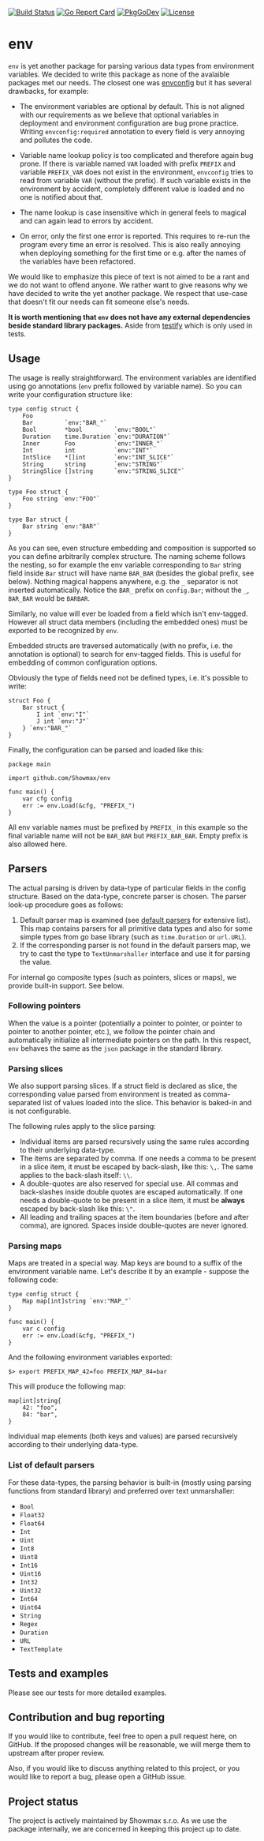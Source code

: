 [![Build Status](https://travis-ci.org/Showmax/env.svg?branch=master)](https://travis-ci.org/Showmax/env)
[![Go Report Card](https://goreportcard.com/badge/github.com/Showmax/env)](https://goreportcard.com/report/github.com/Showmax/env)
[![PkgGoDev](https://pkg.go.dev/badge/github.com/Showmax/env)](https://pkg.go.dev/github.com/Showmax/env)
[![License](https://img.shields.io/badge/License-Apache%202.0-blue.svg)](https://opensource.org/licenses/Apache-2.0)

# env
`env` is yet another package for parsing various data types from environment
variables. We decided to write this package as none of the avalaible
packages met our needs. The closest one was
[envconfig](https://github.com/kelseyhightower/envconfig) but it has several
drawbacks, for example:

* The environment variables are optional by default. This is not aligned
  with our requirements as we believe that optional variables in deployment
  and environment configuration are bug prone practice. Writing
  `envconfig:required` annotation to every field is very annoying and
  pollutes the code.

* Variable name lookup policy is too complicated and therefore again bug prone.
  If there is variable named `VAR` loaded with prefix `PREFIX` and variable
  `PREFIX_VAR` does not exist in the environment, `envconfig` tries to read
  from variable `VAR` (without the prefix). If such variable exists in the
  environment by accident, completely different value is loaded and no one
  is notified about that.

* The name lookup is case insensitive which in general feels to magical and
  can again lead to errors by accident.

* On error, only the first one error is reported. This requires to re-run
  the program every time an error is resolved. This is also really annoying
  when deploying something for the first time or e.g. after the names of the
  variables have been refactored.

We would like to emphasize this piece of text is not aimed to be a rant and
we do not want to offend anyone. We rather want to give reasons why we have
decided to write the yet another package. We respect that use-case that
doesn't fit our needs can fit someone else's needs.

**It is worth mentioning that `env` does not have any external dependencies
beside standard library packages.** Aside from
[testify](https://github.com/stretchr/testify) which is only used in tests.

## Usage

The usage is really straightforward. The environment variables are
identified using go annotations (`env` prefix followed by variable name). So
you can write your configuration structure like:

```
type config struct {
	Foo
	Bar         `env:"BAR_"`
	Bool        *bool         `env:"BOOL"`
	Duration    time.Duration `env:"DURATION"`
	Inner       Foo           `env:"INNER_"`
	Int         int           `env:"INT"`
	IntSlice    *[]int        `env:"INT_SLICE"`
	String      string        `env:"STRING"`
	StringSlice []string      `env:"STRING_SLICE"`
}

type Foo struct {
	Foo string `env:"FOO"`
}

type Bar struct {
	Bar string `env:"BAR"`
}

```

As you can see, even structure embedding and composition is supported so you
can define arbitrarily complex structure. The naming scheme follows the
nesting, so for example the env variable corresponding to `Bar` string field
inside `Bar` struct will have name `BAR_BAR` (besides the global prefix, see
below). Nothing magical happens anywhere, e.g. the `_` separator is not
inserted automatically. Notice the `BAR_` prefix on `config.Bar`; without
the `_`, `BAR_BAR` would be `BARBAR`.

Similarly, no value will ever be loaded from a field which isn't env-tagged.
However all struct data members (including the embedded ones) must be
exported to be recognized by `env`.

Embedded structs are traversed automatically (with no prefix, i.e. the
annotation is optional) to search for env-tagged fields. This is useful for
embedding of common configuration options.

Obviously the type of fields need not be defined types, i.e. it's possible
to write:

```
struct Foo {
    Bar struct {
        I int `env:"I"`
        J int `env:"J"`
    } `env:"BAR_"`
}
```

Finally, the configuration can be parsed and loaded like this:

```
package main

import github.com/Showmax/env

func main() {
	var cfg config
	err := env.Load(&cfg, "PREFIX_")
}
```

All env variable names must be prefixed by `PREFIX_` in this example so the
final variable name will not be `BAR_BAR` but `PREFIX_BAR_BAR`. Empty prefix
is also allowed here.

## Parsers

The actual parsing is driven by data-type of particular fields in the config
structure. Based on the data-type, concrete parser is chosen. The parser
look-up procedure goes as follows:

1. Default parser map is examined (see [default
   parsers](#list-of-default-parsers) for extensive list).  This map contains
   parsers for all primitive data types and also for some simple types from
   go base library (such as `time.Duration` or `url.URL`).
2. If the corresponding parser is not found in the default parsers map, we
   try to cast the type to `TextUnmarshaller` interface and use it for
   parsing the value.

For internal go composite types (such as pointers, slices or maps), we
provide built-in support. See below.

### Following pointers

When the value is a pointer (potentially a pointer to pointer, or pointer to
pointer to another pointer, etc.), we follow the pointer chain and
automatically initialize all intermediate pointers on the path. In this
respect, `env` behaves the same as the `json` package in the standard
library.

### Parsing slices

We also support parsing slices. If a struct field is declared as slice, the
corresponding value parsed from environment is treated as comma-separated
list of values loaded into the slice. This behavior is baked-in and is not
configurable.

The following rules apply to the slice parsing:

* Individual items are parsed recursively using the same rules according to
  their underlying data-type.
* The items are separated by comma. If one needs a comma to be present in a
  slice item, it must be escaped by back-slash, like this: `\,`. The same
  applies to the back-slash itself: `\\`.
* A double-quotes are also reserved for special use. All commas and
  back-slashes inside double quotes are escaped automatically. If one needs
  a double-quote to be present in a slice item, it must be **always**
  escaped by back-slash like this: `\"`.
* All leading and trailing spaces at the item boundaries (before and after
  comma), are ignored. Spaces inside double-quotes are never ignored.

### Parsing maps

Maps are treated in a special way. Map keys are bound to a suffix of the
environment variable name. Let's describe it by an example - suppose the
following code:

```
type config struct {
	Map map[int]string `env:"MAP_"`
}

func main() {
	var c config
	err := env.Load(&cfg, "PREFIX_")
}
```

And the following environment variables exported:

```
$> export PREFIX_MAP_42=foo PREFIX_MAP_84=bar
```

This will produce the following map:

```
map[int]string{
	42: "foo",
	84: "bar",
}
```

Individual map elements (both keys and values) are parsed recursively
according to their underlying data-type.

### List of default parsers

For these data-types, the parsing behavior is built-in (mostly using parsing
functions from standard library) and preferred over text unmarshaller:

- `Bool`
- `Float32`
- `Float64`
- `Int`
- `Uint`
- `Int8`
- `Uint8`
- `Int16`
- `Uint16`
- `Int32`
- `Uint32`
- `Int64`
- `Uint64`
- `String`
- `Regex`
- `Duration`
- `URL`
- `TextTemplate`


## Tests and examples

Please see our tests for more detailed examples.

## Contribution and bug reporting

If you would like to contribute, feel free to open a pull request here, on
GitHub. If the proposed changes will be reasonable, we will merge them to
upstream after proper review.

Also, if you would like to discuss anything related to this project, or you
would like to report a bug, please open a GitHub issue.

## Project status

The project is actively maintained by Showmax s.r.o. As we use the package
internally, we are concerned in keeping this project up to date.
